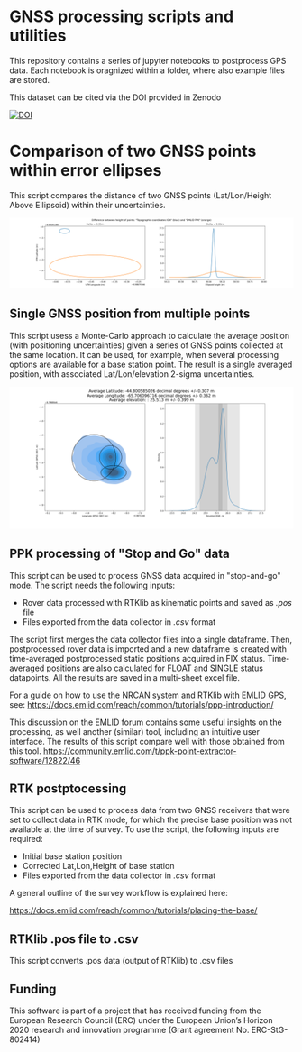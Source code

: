 # GNSS processing scripts and utilities
This repository contains a series of jupyter notebooks to postprocess GPS data. Each notebook is oragnized within a folder, where also example files are stored.

This dataset can be cited via the DOI provided in Zenodo

[![DOI](https://zenodo.org/badge/268749470.svg)](https://zenodo.org/badge/latestdoi/268749470)

# Comparison of two GNSS points within error ellipses
This script compares the distance of two GNSS points (Lat/Lon/Height Above Ellipsoid) within their uncertainties. 

![alt text](GNSS_data_comparison/GNSS_comparison.svg)

## Single GNSS position from multiple points
This script usess a Monte-Carlo approach to calculate the average position (with positioning uncertainties) given a series of GNSS points collected at the same location. It can be used, for example, when several processing options are available for a base station point. The result is a single averaged position, with associated Lat/Lon/elevation 2-sigma uncertainties.

![alt text](GNSS_Averaging/GNSS_averaged.svg)

## PPK processing of "Stop and Go" data
This script can be used to process GNSS data acquired in "stop-and-go" mode. The script needs the following inputs:

 - Rover data processed with RTKlib as kinematic points and saved as *.pos* file
 - Files exported from the data collector in *.csv* format

The script first merges the data collector files into a single dataframe. Then, postprocessed rover data is imported and a new dataframe is created with time-averaged postprocessed static positions acquired in FIX status. Time-averaged positions are also calculated for FLOAT and SINGLE status datapoints. All the results are saved in a multi-sheet excel file.

For a guide on how to use the NRCAN system and RTKlib with EMLID GPS, see:
https://docs.emlid.com/reach/common/tutorials/ppp-introduction/

This discussion on the EMLID forum contains some useful insights on the processing, as well another (similar) tool, including an intuitive user interface. The results of this script compare well with those obtained from this tool.
https://community.emlid.com/t/ppk-point-extractor-software/12822/46

## RTK postptocessing

This script can be used to process data from two GNSS receivers that were set to collect data in RTK mode, for which the precise base position was not available at the time of survey. To use the script, the following inputs are required:

 - Initial base station position
 - Corrected Lat,Lon,Height of base station
 - Files exported from the data collector in *.csv* format

A general outline of the survey workflow is explained here:

https://docs.emlid.com/reach/common/tutorials/placing-the-base/

## RTKlib .pos file to .csv
This script converts .pos data (output of RTKlib) to .csv files

## Funding
This software is part of a project that has received funding from the European Research Council (ERC) under the European Union’s Horizon 2020 research and innovation programme (Grant agreement No. ERC-StG-802414)

